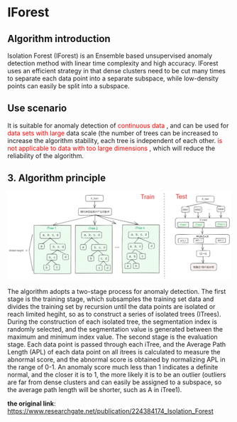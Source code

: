 # IForest 
 
## Algorithm introduction 
 
Isolation Forest (IForest) is an Ensemble based unsupervised anomaly detection method with linear time complexity and high accuracy. IForest uses an efficient strategy in that dense clusters need to be cut many times to separate each data point into a separate subspace, while low-density points can easily be split into a subspace. 
 
## Use scenario 
It is suitable for anomaly detection of <font color='red'> continuous data </font>, and can be used for <font color='red'> data sets with large </font> data scale (the number of trees can be increased to increase the algorithm stability, each tree is independent of each other. <font color='red'> is not applicable to data with too large dimensions </font>, which will reduce the reliability of the algorithm. 
 
## 3. Algorithm principle 
![Excalidraw Image](./img/IForest.png) 
 
The algorithm adopts a two-stage process for anomaly detection. The first stage is the training stage, which subsamples the training set data and divides the training set by recursion until the data points are isolated or reach limited hegiht, so as to construct a series of isolated trees (ITrees). During the construction of each isolated tree, the segmentation index is randomly selected, and the segmentation value is generated between the maximum and minimum index value. The second stage is the evaluation stage. Each data point is passed through each iTree, and the Average Path Length (APL) of each data point on all itrees is calculated to measure the abnormal score, and the abnormal score is obtained by normalizing APL in the range of 0-1. An anomaly score much less than 1 indicates a definite normal, and the closer it is to 1, the more likely it is to be an outlier (outliers are far from dense clusters and can easily be assigned to a subspace, so the average path length will be shorter, such as A in iTree1). 
 
**the original link**: <https://www.researchgate.net/publication/224384174_Isolation_Forest>